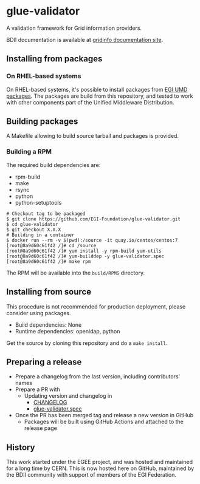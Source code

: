 # glue-validator

A validation framework for Grid information providers.

BDII documentation is available at
[gridinfo documentation site](https://gridinfo-documentation.readthedocs.io/).

## Installing from packages

### On RHEL-based systems

On RHEL-based systems, it's possible to install packages from
[EGI UMD packages](https://go.egi.eu/umd). The packages are build from this
repository, and tested to work with other components part of the Unified
Middleware Distribution.

## Building packages

A Makefile allowing to build source tarball and packages is provided.

### Building a RPM

The required build dependencies are:

- rpm-build
- make
- rsync
- python
- python-setuptools

```shell
# Checkout tag to be packaged
$ git clone https://github.com/EGI-Foundation/glue-validator.git
$ cd glue-validator
$ git checkout X.X.X
# Building in a container
$ docker run --rm -v $(pwd):/source -it quay.io/centos/centos:7
[root@8a9d60c61f42 /]# cd /source
[root@8a9d60c61f42 /]# yum install -y rpm-build yum-utils
[root@8a9d60c61f42 /]# yum-builddep -y glue-validator.spec
[root@8a9d60c61f42 /]# make rpm
```

The RPM will be available into the `build/RPMS` directory.

## Installing from source

This procedure is not recommended for production deployment, please consider
using packages.

* Build dependencies: None
* Runtime dependencies: openldap, python

Get the source by cloning this repository and do a `make install`.

## Preparing a release

- Prepare a changelog from the last version, including contributors' names
- Prepare a PR with
  - Updating version and changelog in
    - [CHANGELOG](CHANGELOG)
    - [glue-validator.spec](glue-validator.spec)
- Once the PR has been merged tag and release a new version in GitHub
  - Packages will be built using GitHub Actions and attached to the release page

## History

This work started under the EGEE project, and was hosted and maintained for a
long time by CERN. This is now hosted here on GitHub, maintained by the BDII
community with support of members of the EGI Federation.
